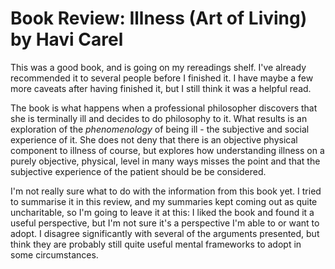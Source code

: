 # Book Review: Illness (Art of Living) by Havi Carel

This was a good book, and is going on my rereadings shelf. I've already recommended it to several people before I finished it. I have maybe a few more caveats after having finished it, but I still think it was a helpful read.

The book is what happens when a professional philosopher discovers that she is terminally ill and decides to do philosophy to it.
What results is an exploration of the *phenomenology* of being ill - the subjective and social experience of it.
She does not deny that there is an objective physical component to illness of course,
but explores how understanding illness on a purely objective, physical, level in many ways misses the point and that the subjective experience of the patient should be be considered.

I'm not really sure what to do with the information from this book yet.
I tried to summarise it in this review, and my summaries kept coming out as quite uncharitable,
so I'm going to leave it at this: I liked the book and found it a useful perspective, but I'm not sure it's a perspective I'm able to or want to adopt.
I disagree significantly with several of the arguments presented, but think they are probably still quite useful mental frameworks to adopt in some circumstances.
